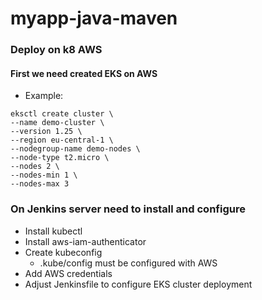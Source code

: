 # myapp-java-maven
### Deploy on k8 AWS

#### First we need created EKS on AWS
- Example:
```
eksctl create cluster \
--name demo-cluster \
--version 1.25 \
--region eu-central-1 \
--nodegroup-name demo-nodes \
--node-type t2.micro \
--nodes 2 \
--nodes-min 1 \
--nodes-max 3
```

### On Jenkins server need to install and configure

- Install kubectl
- Install aws-iam-authenticator
- Create kubeconfig
    - .kube/config must be configured with AWS
- Add AWS credentials
- Adjust Jenkinsfile to configure EKS cluster deployment

